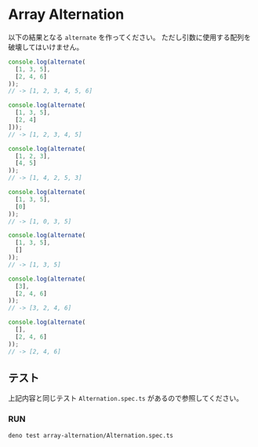 # Array Alternation

以下の結果となる `alternate` を作ってください。
ただし引数に使用する配列を破壊してはいけません。

```typescript
console.log(alternate(
  [1, 3, 5],
  [2, 4, 6]
));
// -> [1, 2, 3, 4, 5, 6]

console.log(alternate(
  [1, 3, 5],
  [2, 4]
]));
// -> [1, 2, 3, 4, 5]

console.log(alternate(
  [1, 2, 3],
  [4, 5]
));
// -> [1, 4, 2, 5, 3]

console.log(alternate(
  [1, 3, 5],
  [0]
));
// -> [1, 0, 3, 5]

console.log(alternate(
  [1, 3, 5],
  []
));
// -> [1, 3, 5]

console.log(alternate(
  [3],
  [2, 4, 6]
));
// -> [3, 2, 4, 6]

console.log(alternate(
  [],
  [2, 4, 6]
));
// -> [2, 4, 6]
```

## テスト

上記内容と同じテスト `Alternation.spec.ts` があるので参照してください。

### RUN

```bash
deno test array-alternation/Alternation.spec.ts
```